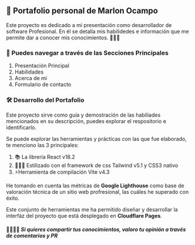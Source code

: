 ## 💼 Portafolio personal de Marlon Ocampo

Este proyecto es dedicado a mi presentación como desarrollador de software Profesional. 
En él se detalla mis habilidedes e información que me permite dar a conocer mis conocimientos. 👨🏽‍💼

### 📃 Puedes navegar a través de las Secciones Principales
  1. Presentación Principal
  2. Habilidades
  3. Acerca de mi
  4. Formulario de contacto

### 🛠️ Desarrollo del Portafolio
Este proyecto sirve como guía y demostración de las habiliades mencionados en su descripción, puedes explorar el respositorio e identificarlo.

Se puede explorar las herramientas y prácticas con las que fue elaborado, te menciono las 3 principales: 

  1. 📚 La librería React v18.2
  2. 👨🏽‍🎨 Estilizado con el framework de css Tailwind v5.1 y CSS3 nativo 
  3. ⚡Herramienta de compilación Vite v4.3

  He tomando en cuenta las métricas de **Google Lighthouse** como base de valoración técnica de un sitio web profresional, las cuáles he superado con éxito.

Este conjunto de herramientas me ha permitido diseñar y desarrollar la interfáz del proyecto que está desplegado en **Cloudflare Pages**.



#### 🫱🏽‍🫲🏽 *Si quieres compartir tus conocimientos, valoro tu opinión a través de comentarios y PR* 
